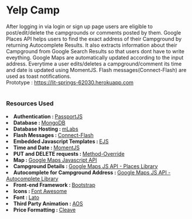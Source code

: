 # Yelp Camp
After logging in via login or sign up page users are eligible to post/edit/delete the campgrounds or comments posted by them. Google Places API helps users to find the exact address of their Campground by returning Autocomplete Results. It also extracts information about their Campground from Google Search Results so that users dont have to write eveything. Google Maps are automatically updated according to the input address. 
Everytime a user edits/deletes a campground/comment its time and date is updated using MomentJS. Flash messages(Connect-Flash) are used as toast notifications.
<br>Prototype : https://lit-springs-62030.herokuapp.com

# <h3>Resources Used</h3> 
<li><strong>Authentication : </strong><a href="http://www.passportjs.org/">PassportJS</a></li>
<li><strong>Database : </strong><a href="https://mongodb.github.io/node-mongodb-native/">MongoDB</a></li>
<li><strong>Database Hosting : </strong><a href="https://mlab.com/">mLabs</a></li>
<li><strong>Flash Messages : </strong><a href="https://github.com/jaredhanson/connect-flash">Connect-Flash</a></li>
<li><strong>Embedded Javascript Templates : </strong><a href="http://ejs.co/">EJS</a></li>
<li><strong>Time and Date : </strong><a href="https://momentjs.com/">MomentJS</a></li>
<li><strong>PUT and DELETE requests : </strong><a href="https://github.com/expressjs/method-override">Method-Override</a></li>
<li><strong>Map : </strong><a href="https://developers.google.com/maps/documentation/javascript/adding-a-google-map">Google Maps Javascript API</a></li>
<li><strong>Campground Details : </strong><a href="https://developers.google.com/maps/documentation/javascript/places#place_details">Google Maps JS API - Places Library</a></li>
<li><strong>Autocomplete for Campground Address : </strong><a href="https://developers.google.com/maps/documentation/javascript/places-autocomplete">Google Maps JS API - Autocomplete Library</a></li>
<li><strong>Front-end Framework : </strong><a href="https://getbootstrap.com/docs/3.3/">Bootstrap</a></li>
<li><strong>Icons : </strong><a href="http://fontawesome.io/icons/">Font Awesome</a></li>
<li><strong>Font : </strong><a href="https://fonts.google.com/specimen/Lato">Lato</a></li>
<li><strong>Third Party Animation : </strong><a href="https://michalsnik.github.io/aos/">AOS</a></li>
<li><strong>Price Formatting : </strong><a href="https://nosir.github.io/cleave.js/">Cleave</a></li>
